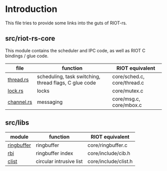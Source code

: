 # Introduction

This file tries to provide some links into the guts of RIOT-rs.

## src/riot-rs-core

This module contains the scheduler and IPC code, as well as RIOT C bindings /
glue code.

| file                                             | function                                              | RIOT equivalent             |
| ------------------------------------------------ | ----------------------------------------------------- | --------------------------- |
| [thread.rs](../src/riot-rs-core/src/thread.rs)   | scheduling, task switching, thread flags, C glue code | core/sched.c, core/thread.c |
| [lock.rs](../src/riot-rs-core/src/lock.rs)       | locks                                                 | core/mutex.c                |
| [channel.rs](../src/riot-rs-core/src/channel.rs) | messaging                                             | core/msg.c, core/mbox.c     |

## src/libs

| module                                         | function                | RIOT equivalent      |
| ---------------------------------------------- | ----------------------- | -------------------- |
| [ringbuffer](../src/lib/ringbuffer/src/lib.rs) | ringbuffer              | core/ringbuffer.c    |
| [rbi](../src/lib/rbi/src/lib.rs)               | ringbuffer index        | core/include/cib.h   |
| [clist](../src/lib/clist/src/lib.rs)           | circular intrusive list | core/include/clist.h |
